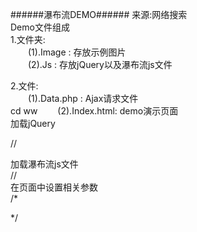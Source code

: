 ######瀑布流DEMO######
来源:网络搜索<br/>
Demo文件组成<br/>
1.文件夹:<br/>
　　(1).Image : 存放示例图片<br/>
　　(2).Js :    存放jQuery以及瀑布流js文件<br/>

2.文件:<br/>
　　(1).Data.php : Ajax请求文件<br/>cd ww
　　(2).Index.html: demo演示页面<br/>
加载jQuery<br/>

//<script type="text/javascript" src="js/jquery-1.7.2.min.js"></script><br/>

加载瀑布流js文件<br/>
//<script type="text/javascript" src="js/jquery.windswaterflow.js"></script><br/>
在页面中设置相关参数<br/>
/*
<script type="text/javascript">
    $(document).ready(function() {
        $(".container").windswaterflow({
            itemSelector: '.pin',
            loadSelector: '#loading',
            noSelector: '#noshow',
            //图片模板
            boxTemplate: '<div class="pin hide"><a href="{href}"><div class="img"><img src="{img}" alt="" /></div></a><div class="title">{title}</div><div class="like btn">喜欢</div><div class="comments btn">评论</div></div>',
            //图片div宽度
            columnWidth: 210,
            //图片x轴间距
            marginWidth: 14,
            //图片y轴间距
            marginHeight: 16,
            //ajax页面路径
            ajaxServer: 'data.php',
            //图片数量参数
            boxParam: 'num',
            //分页参数
            pageParam: 'page',
            //设置最大加载页数 0:不限制
            maxPage:0,
            //是否显示html页面默认图片 true :显示加载图片 false :显示页面默认图片
            init: true,
            //默认加载图片数量
            initBoxNumber: 20,
            //是否开启瀑布流 
            scroll: true,
            //每次加载的图片数量
            scrollBoxNumber: 10,
            callback: function() {
                $(".pin").mouseover(function() {
                    $(this).find(".btn").show();
                }).mouseout(function() {
                    $(this).find('.btn').hide();
                });
            }
        });
    });
</script>
*/